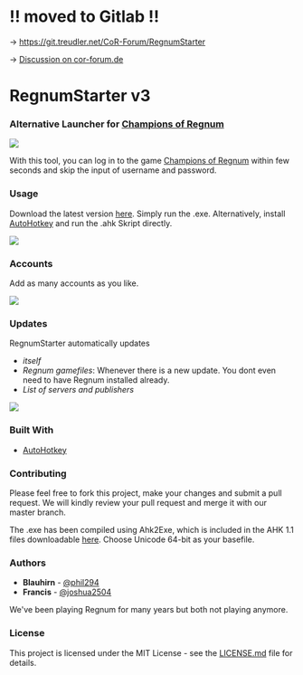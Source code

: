 # !! moved to Gitlab !!
-> https://git.treudler.net/CoR-Forum/RegnumStarter

-> [Discussion on cor-forum.de](https://www.cor-forum.de/index.php?page=Thread&threadID=811)

# RegnumStarter v3

### Alternative Launcher for [Champions of Regnum](https://www.championsofregnum.com/)

![](https://cdn.treudler.net/18/181102021650-646x331.png)

With this tool, you can log in to the game [Champions of Regnum](https://www.championsofregnum.com/) within few seconds and skip the input of username and password.

### Usage

Download the latest version [here](https://github.com/phil294/cor-schnellstarter/releases/). Simply run the .exe. Alternatively, install [AutoHotkey](https://autohotkey.com/download/1.1/) and run the .ahk Skript directly.

![](https://cdn.treudler.net/18/1811020259331XgzUx.gif)

### Accounts

Add as many accounts as you like.

![](https://cdn.treudler.net/shared/screenshots/2018_08_31_22-33-53_xrQ2dH80gQ26hjPvpUPN.png)

### Updates

RegnumStarter automatically updates
- *itself*
- *Regnum gamefiles*: Whenever there is a new update. You dont even need to have Regnum installed already.
- *List of servers and publishers*

![](https://cdn.treudler.net/shared/screenshots/2018_08_31_22-04-11_EdXEcPV99rWSxYX6v9pJ.png)

### Built With

* [AutoHotkey](https://github.com/Lexikos/AutoHotkey_L)

### Contributing

Please feel free to fork this project, make your changes and submit a pull request. We will kindly review your pull request and merge it with our master branch.

The .exe has been compiled using Ahk2Exe, which is included in the AHK 1.1 files downloadable [here](https://autohotkey.com/download/1.1/).
Choose Unicode 64-bit as your basefile.

### Authors

* **Blauhirn** - [@phil294](https://github.com/phil294)
* **Francis** - [@joshua2504](https://github.com/joshua2504)

We've been playing Regnum for many years but both not playing anymore.

### License

This project is licensed under the MIT License - see the [LICENSE.md](LICENSE.md) file for details.

